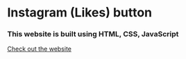 # Instagram (Likes) button

### This website is built using HTML, CSS, JavaScript <br/>
[Check out the website](https://ask-anmol.github.io/calculator/)
